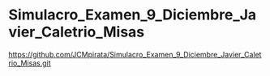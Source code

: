 # Simulacro_Examen_9_Diciembre_Javier_Caletrio_Misas
https://github.com/JCMpirata/Simulacro_Examen_9_Diciembre_Javier_Caletrio_Misas.git

